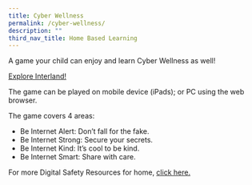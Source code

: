 ```yaml
---
title: Cyber Wellness
permalink: /cyber-wellness/
description: ""
third_nav_title: Home Based Learning
---
```

A game your child can enjoy and learn Cyber Wellness as well!

[Explore Interland!](https://beinternetawesome.withgoogle.com/en_us/interland) 

The game can be played on mobile device (iPads); or PC using the web browser.

The game covers 4 areas:

*   Be Internet Alert: Don’t fall for the fake.
*   Be Internet Strong: Secure your secrets.
*   Be Internet Kind: It’s cool to be kind.
*   Be Internet Smart: Share with care.

For more Digital Safety Resources for home, [click here.](https://beinternetawesome.withgoogle.com/en_us/families)